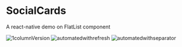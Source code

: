 # SocialCards
A react-native demo on FlatList component

![1columnVersion](https://user-images.githubusercontent.com/48028666/103161289-8429ff00-47f0-11eb-9513-752da6ec06bb.JPG)
![automatedwithrefresh](https://user-images.githubusercontent.com/48028666/103161279-66f53080-47f0-11eb-889c-55b6f77a784f.gif)
![automatedwithseparator](https://user-images.githubusercontent.com/48028666/103161276-51800680-47f0-11eb-8260-0447370ad43a.gif)
